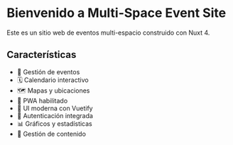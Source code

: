 # Bienvenido a Multi-Space Event Site

Este es un sitio web de eventos multi-espacio construido con Nuxt 4.

## Características

- 🎯 Gestión de eventos
- 🗓️ Calendario interactivo
- 🗺️ Mapas y ubicaciones
- 📱 PWA habilitado
- 🎨 UI moderna con Vuetify
- 🔐 Autenticación integrada
- 📊 Gráficos y estadísticas
- 📝 Gestión de contenido
